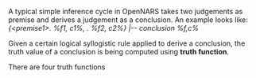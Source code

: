 A typical simple inference cycle in OpenNARS takes two judgements as premise and derives a judgement as a conclusion. An example looks like:<br/>
_{\<premise1\>. %f1, c1%, <premise2>. %f2, c2%} |-- conclusion %f,c%_

Given a certain logical syllogistic rule applied to derive a conclusion, the truth value of a conclusion is being computed using **truth function**.  

There are four truth functions 